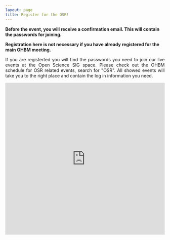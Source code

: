 ```yaml
---
layout: page
title: Register for the OSR!
---
```



**Before the event, you will receive a confirmation email. This will contain the passwords for joining.**


**Registration here is not necessary if you have already registered for the main OHBM meeting.** 
<p align="justify">
If you are registerted you will find the passwords you need to join our live events at the Open Science SIG space. Please check out the OHBM schedule for OSR related events, search for "OSR". All showed events will take you to the right place and contain the log in information you need. 
</p>

<iframe width="640px" height= "480px" src= "https://forms.office.com/r/SKHg0yBJAW" frameborder= "0" marginwidth= "0" marginheight= "0" style= "border: none; max-width:100%; max-height:100vh" allowfullscreen webkitallowfullscreen mozallowfullscreen msallowfullscreen> </iframe>
